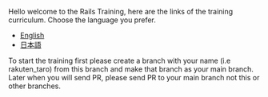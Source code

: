 Hello welcome to the Rails Training, here are the links of the training curriculum. Choose the language you prefer.

- [English](steps_en.md)
- [日本語](steps_jp.md)

To start the training first please create a branch with your name (i.e rakuten_taro) from this branch and make that branch as your main branch.
Later when you will send PR, please send PR to your main branch not this or other branches.